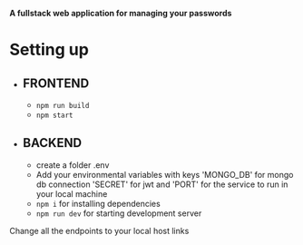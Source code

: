 **A fullstack web application for managing your passwords**
# Setting up

- ## FRONTEND
  - ``npm run build``
   - ``npm start``
- ## BACKEND
    -  create a folder .env
    -  Add your environmental variables with keys 'MONGO_DB' for mongo db connection 'SECRET' for jwt and 'PORT' for the service to run in your local machine
    -  ``npm i`` for installing dependencies
    -  ``npm run dev`` for starting development server


Change all the endpoints to your local host links
